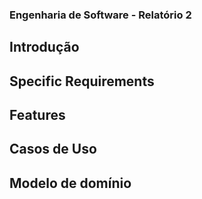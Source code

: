 ### **Engenharia de Software - Relatório 2**

## **Introdução**

## **Specific Requirements**

## **Features**

## **Casos de Uso**

## **Modelo de domínio**
